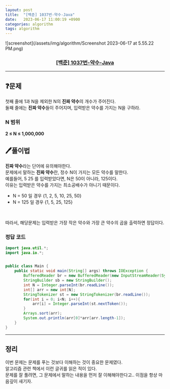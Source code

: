 ```yaml
---
layout: post
title:  "[백준] 1037번-약수-Java"
date:   2023-06-17 11:00:19 +0900
categories: algorithm
tags: algorithm
---
```


![screenshot](/assets/img/algorithm/Screenshot 2023-06-17 at 5.55.22 PM.png)
### <center><a href="https://www.acmicpc.net/problem/1037">[백준] 1037번-약수-Java</a></center>
---

## ❓문제

첫째 줄에 1과 N을 제외한 N의 **진짜 약수**의 개수가 주어진다.<br>
둘째 줄에는 **진짜 약수**들이 주어지며, 입력받은 약수를 가지는 N을 구하라.

### N 범위
**2 ≤ N ≤ 1,000,000**


## 🖊️풀이법

**진짜 약수**라는 단어에 유의해야한다.<br>
문제에서 말하는 **진짜 약수**란, 정수 N이 가지는 모든 약수를 말한다.<br>
예를들어, 5 25 를 입력받았다면, N은 50이 아니라, 125이다.<br> 
이유는 입력받은 약수를 가지는 최소공배수가 아니기 때문이다.
* N = 50 일 경우 {1, 2, 5, 10, 25, 50}
* N = 125 일 경우 {1, 5, 25, 125}
<br>

따라서, 해당문제는 입력받은 가장 작은 약수와 가장 큰 약수의 곱을 출력하면 정답이다.

### 정답 코드

```java
import java.util.*;
import java.io.*;


public class Main {
    public static void main(String[] args) throws IOException {
        BufferedReader br = new BufferedReader(new InputStreamReader(System.in));
        StringBuilder sb = new StringBuilder();
        int N = Integer.parseInt(br.readLine());
        int[] arr = new int[N];
        StringTokenizer st = new StringTokenizer(br.readLine());
        for(int i = 0; i<N; i++){
            arr[i] = Integer.parseInt(st.nextToken());
        }
        Arrays.sort(arr);
        System.out.println(arr[0]*arr[arr.length-1]);
    }
}

```

---

## 정리

이번 문제는 문제를 푸는 것보다 이해하는 것이 중요한 문제였다.<br>
알고리즘 관련 책에서 이런 글귀를 읽은 적이 있다.<br>
문제를 잘 풀려면, 그 문제에서 말하는 내용을 먼저 잘 이해해야한다고.. 이점을 항상 마음깊이 새기자.












